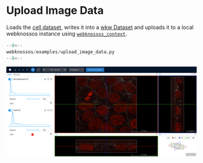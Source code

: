 # Upload Image Data

Loads the [cell dataset](https://scikit-image.org/docs/dev/api/skimage.data.html#skimage.data.cell), writes it into a [wkw Dataset](../../api/webknossos/dataset/dataset.md) and uploads it to a local webknossos instance using [`webknossos_context`](../../api/webknossos/client/context.md#webknossos_context).

```python
--8<--
webknossos/examples/upload_image_data.py
--8<--
```

![Cell Dataset uploaded to WEBKNOSSOS](./upload_image_data_dataset.jpg)
